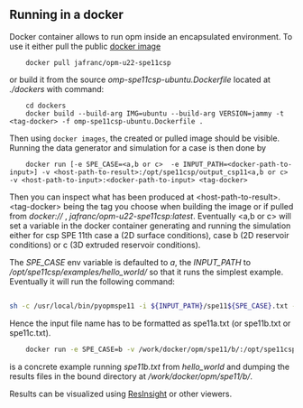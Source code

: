 ## Running in a docker

Docker container allows to run opm inside an encapsulated environment. To use it either pull the public [docker image](https://hub.docker.com/r/jafranc/opm-u22-spe11spe) 

```
	docker pull jafranc/opm-u22-spe11csp
```

or build it from the source _omp-spe11csp-ubuntu.Dockerfile_ located at _./dockers_ with command:

```
	cd dockers
	docker build --build-arg IMG=ubuntu --build-arg VERSION=jammy -t <tag-docker> -f omp-spe11csp-ubuntu.Dockerfile .
```

Then using `docker images`, the created or pulled image should be visible. Running the data generator and simulation for a case is then done by

```
	docker run [-e SPE_CASE=<a,b or c>  -e INPUT_PATH=<docker-path-to-input>] -v <host-path-to-result>:/opt/spe11csp/output_csp11<a,b or c> -v <host-path-to-input>:<docker-path-to-input> <tag-docker> 

```

Then you can inspect what has been produced at \<host-path-to-result\>. \<tag-docker\> being the tag you choose when building the image or if pulled from _docker://_ , _jafranc/opm-u22-spe11csp:latest_. Eventually \<a,b or c\> will set a variable in the docker container generating and running the simulation either for csp SPE 11th case a (2D surface conditions), case b (2D reservoir conditions) or c (3D extruded reservoir conditions). 

The _SPE_CASE_ env variable is defaulted to _a_, the _INPUT_PATH_ to _/opt/spe11csp/examples/hello_world/_ so that it runs the simplest example. Eventually it will run the following command:

```bash

sh -c /usr/local/bin/pyopmspe11 -i ${INPUT_PATH}/spe11${SPE_CASE}.txt -o output_csp11${SPE_CASE}

```

Hence the input file name has to be formatted as spe11a.txt (or spe11b.txt or spe11c.txt).

```bash
	docker run -e SPE_CASE=b -v /work/docker/opm/spe11/b/:/opt/spe11csp/output_csp11b  jafranc/opm-u22-spe11csp:latest

```


is a concrete example running _spe11b.txt_ from _hello_world_ and dumping the results files in the bound directory at _/work/docker/opm/spe11/b/_.


Results can be visualized using [ResInsight](https://resinsight.org/) or other viewers.
